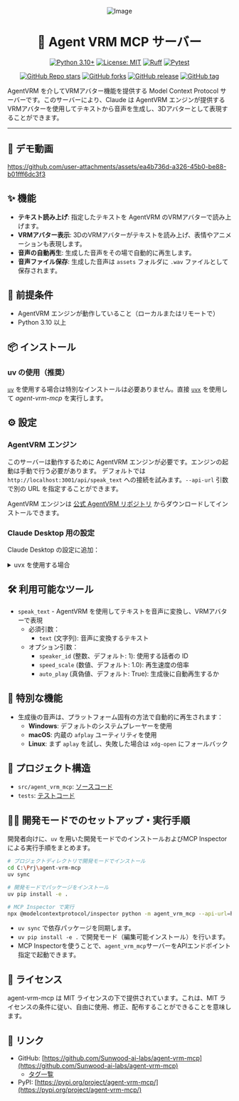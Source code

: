<div align="center">

![Image](https://github.com/user-attachments/assets/a88c69ce-c034-47c3-8d05-26c348aa063e)

# 🤖 Agent VRM MCP サーバー

</div>


<div align="center">

[![Python 3.10+](https://img.shields.io/badge/python-3.10+-blue.svg)](https://www.python.org/downloads/release/python-3100/)
[![License: MIT](https://img.shields.io/badge/License-MIT-yellow.svg)](https://opensource.org/licenses/MIT)
[![Ruff](https://img.shields.io/endpoint?url=https://raw.githubusercontent.com/astral-sh/ruff/main/assets/badge/v2.json)](https://github.com/astral-sh/ruff)
[![Pytest](https://img.shields.io/badge/tested%20with-pytest-00AEEF?logo=pytest)](https://pytest.org)

[![GitHub Repo stars](https://img.shields.io/github/stars/Sunwood-ai-labs/agent-vrm-mcp?style=social)](https://github.com/Sunwood-ai-labs/agent-vrm-mcp/stargazers)
[![GitHub forks](https://img.shields.io/github/forks/Sunwood-ai-labs/agent-vrm-mcp?style=social)](https://github.com/Sunwood-ai-labs/agent-vrm-mcp/network/members)
[![GitHub release](https://img.shields.io/github/v/release/Sunwood-ai-labs/agent-vrm-mcp)](https://github.com/Sunwood-ai-labs/agent-vrm-mcp/releases)
[![GitHub tag](https://img.shields.io/github/v/tag/Sunwood-ai-labs/agent-vrm-mcp)](https://github.com/Sunwood-ai-labs/agent-vrm-mcp/tags)

</div>

AgentVRM を介してVRMアバター機能を提供する Model Context Protocol サーバーです。このサーバーにより、Claude は AgentVRM エンジンが提供するVRMアバターを使用してテキストから音声を生成し、3Dアバターとして表現することができます。

---


## 🎥 デモ動画

https://github.com/user-attachments/assets/ea4b736d-a326-45b0-be88-b01fff6dc3f3

## ✨ 機能

- **テキスト読み上げ**: 指定したテキストを AgentVRM のVRMアバターで読み上げます。
- **VRMアバター表示**: 3DのVRMアバターがテキストを読み上げ、表情やアニメーションも表現します。
- **音声の自動再生**: 生成した音声をその場で自動的に再生します。
- **音声ファイル保存**: 生成した音声は `assets` フォルダに `.wav` ファイルとして保存されます。

## 🚀 前提条件

- AgentVRM エンジンが動作していること（ローカルまたはリモートで）
- Python 3.10 以上

## 📦 インストール

### uv の使用（推奨）

[`uv`](https://docs.astral.sh/uv/) を使用する場合は特別なインストールは必要ありません。直接 [`uvx`](https://docs.astral.sh/uv/guides/tools/) を使用して *agent-vrm-mcp* を実行します。

## ⚙️ 設定

### AgentVRM エンジン

このサーバーは動作するために AgentVRM エンジンが必要です。エンジンの起動は手動で行う必要があります。
デフォルトでは `http://localhost:3001/api/speak_text` への接続を試みます。`--api-url` 引数で別の URL を指定することができます。

AgentVRM エンジンは [公式 AgentVRM リポジトリ](https://github.com/Sunwood-ai-labs/AgentVRM) からダウンロードしてインストールできます。

### Claude Desktop 用の設定

Claude Desktop の設定に追加：

<details>
<summary>uvx を使用する場合</summary>

```json
{
  "mcpServers": {
    "vrm": {
      "command": "uvx",
      "args": ["agent-vrm-mcp", "--api-url=http://localhost:3001/api/speak_text"]
    }
  }
}

```
</details>

## 🛠️ 利用可能なツール

- `speak_text` - AgentVRM を使用してテキストを音声に変換し、VRMアバターで表現
  - 必須引数：
    - `text` (文字列): 音声に変換するテキスト
  - オプション引数：
    - `speaker_id` (整数、デフォルト: 1): 使用する話者の ID
    - `speed_scale` (数値、デフォルト: 1.0): 再生速度の倍率
    - `auto_play` (真偽値、デフォルト: True): 生成後に自動再生するか

## 🎵 特別な機能

- 生成後の音声は、プラットフォーム固有の方法で自動的に再生されます：
  - **Windows**: デフォルトのシステムプレーヤーを使用
  - **macOS**: 内蔵の `afplay` ユーティリティを使用
  - **Linux**: まず `aplay` を試し、失敗した場合は `xdg-open` にフォールバック

## 📁 プロジェクト構造

- `src/agent_vrm_mcp`: [ソースコード](./src/agent_vrm_mcp/README.md)
- `tests`: [テストコード](./tests/README.md)

## 🧑‍💻 開発モードでのセットアップ・実行手順

開発者向けに、`uv` を用いた開発モードでのインストールおよびMCP Inspectorによる実行手順をまとめます。

```bash
# プロジェクトディレクトリで開発モードでインストール
cd C:\Prj\agent-vrm-mcp
uv sync

# 開発モードでパッケージをインストール
uv pip install -e .

# MCP Inspector で実行
npx @modelcontextprotocol/inspector python -m agent_vrm_mcp --api-url=http://localhost:3001/api/speak_text
```

- `uv sync` で依存パッケージを同期します。
- `uv pip install -e .` で開発モード（編集可能インストール）を行います。
- MCP Inspectorを使うことで、`agent_vrm_mcp`サーバーをAPIエンドポイント指定で起動できます。

## 📄 ライセンス

agent-vrm-mcp は MIT ライセンスの下で提供されています。これは、MIT ライセンスの条件に従い、自由に使用、修正、配布することができることを意味します。


## 🔗 リンク

- GitHub: [https://github.com/Sunwood-ai-labs/agent-vrm-mcp](https://github.com/Sunwood-ai-labs/agent-vrm-mcp)
  - [タグ一覧](https://github.com/Sunwood-ai-labs/agent-vrm-mcp/tags)
- PyPI: [https://pypi.org/project/agent-vrm-mcp/](https://pypi.org/project/agent-vrm-mcp/)
